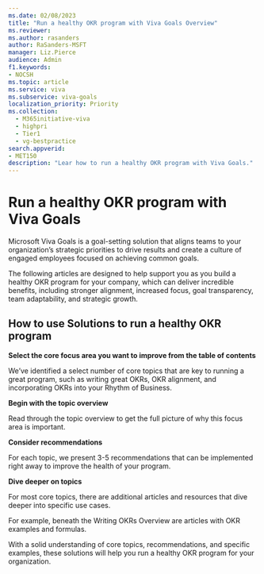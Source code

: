 ```yaml
---
ms.date: 02/08/2023
title: "Run a healthy OKR program with Viva Goals Overview"
ms.reviewer: 
ms.author: rasanders
author: RaSanders-MSFT
manager: Liz.Pierce
audience: Admin
f1.keywords:
- NOCSH
ms.topic: article
ms.service: viva
ms.subservice: viva-goals
localization_priority: Priority
ms.collection:
  - M365initiative-viva
  - highpri
  - Tier1
  - vg-bestpractice
search.appverid:
- MET150
description: "Lear how to run a healthy OKR program with Viva Goals."
---
```


# Run a healthy OKR program with Viva Goals

Microsoft Viva Goals is a goal-setting solution that aligns teams to your organization’s strategic priorities to drive results and create a culture of engaged employees focused on achieving common goals. 

The following articles are designed to help support you as you build a healthy OKR program for your company, which can deliver incredible benefits, including stronger alignment, increased focus, goal transparency, team adaptability, and strategic growth. 

## How to use Solutions to run a healthy OKR program

**Select the core focus area you want to improve from the table of contents**

We’ve identified a select number of core topics that are key to running a great program, such as writing great OKRs, OKR alignment, and incorporating OKRs into your Rhythm of Business.

**Begin with the topic overview**

Read through the topic overview to get the full picture of why this focus area is important. 

**Consider recommendations**

For each topic, we present 3-5 recommendations that can be implemented right away to improve the health of your program. 

**Dive deeper on topics**

For most core topics, there are additional articles and resources that dive deeper into specific use cases. 

For example, beneath the Writing OKRs Overview are articles with OKR examples and formulas.  

With a solid understanding of core topics, recommendations, and specific examples, these solutions will help you run a healthy OKR program for your organization. 
